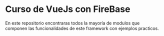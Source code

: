 # Curso de VueJs con FireBase
En este repositorio encontraras todos la mayoría de modulos que componen las funcionalidades de este framework con ejemplos practicos.